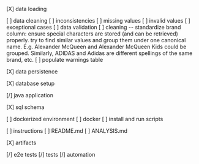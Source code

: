 
[X] data loading

[ ] data cleaning
    [ ] inconsistencies
    [ ] missing values
    [ ] invalid values
    [ ] exceptional cases
    [ ] data validation
    [ ] cleaning -- standardize brand column: ensure special characters are stored (and can be retrieved) properly. try to find similar values and group them under one canonical name. E.g. Alexander McQueen and Alexander McQueen Kids could be grouped. Similarly, ADIDAS and Adidas are different spellings of the same brand, etc.
    [ ] populate warnings table

[X] data persistence

[X] database setup

[/] java application

[X] sql schema

[ ] dockerized environment
    [ ] docker
    [ ] install and run scripts

[ ] instructions
    [ ] README.md
    [ ] ANALYSIS.md

[X] artifacts

[/] e2e tests
    [/] tests
    [/] automation

